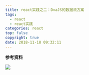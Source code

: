 ```yaml
---
title: react实践之二：DvaJS的数据流方案
tags:
  - react
  - react实践
categories: react
top: false
copyright: true
date: 2018-11-18 09:32:11
---
```


<!--more-->

**参考资料**
[]()

![](http://oankigr4l.bkt.clouddn.com/wexin.png)